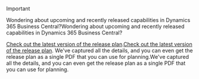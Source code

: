 > [!IMPORTANT]
>
> <span data-ttu-id="460aa-101">Wondering about upcoming and recently released capabilities in Dynamics 365 Business Central?</span><span class="sxs-lookup"><span data-stu-id="460aa-101">Wondering about upcoming and recently released capabilities in Dynamics 365 Business Central?</span></span>
>
> <span data-ttu-id="460aa-102">[Check out the latest version of the release plan](/business-applications-release-notes/April19/dynamics365-business-central/).</span><span class="sxs-lookup"><span data-stu-id="460aa-102">[Check out the latest version of the release plan](/business-applications-release-notes/April19/dynamics365-business-central/).</span></span> <span data-ttu-id="460aa-103">We've captured all the details, and you can even get the release plan as a single PDF that you can use for planning.</span><span class="sxs-lookup"><span data-stu-id="460aa-103">We've captured all the details, and you can even get the release plan as a single PDF that you can use for planning.</span></span>  
